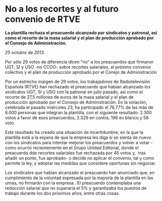 # No a los recortes y al futuro convenio de RTVE 

**La plantilla rechaza el preacuerdo alcanzado por sindicatos y patronal, así como el recorte de la masa salarial y el plan de producción aprobado por el Consejo de Administración.**

*25 octubre de 2013.*

Por sólo 29 votos de diferencia dicen "no" a los preacuerdos que firmaron UGT, SI y USO -no CCOO- sobre recortes salariales, el próximo convenio colectivo y el plan de producción aprobado por el Conejo de Administración

Por un estrecho margen de 29 votos, los trabajadores de Radiotelevisión Española (RTVE) han rechazado el preacuerdo que habían alcanzado los sindicatos UGT, SI y USO con la patronal en julio pasado, así como el recorte de 27,5 millones de euros de la masa salarial y el plan de producción aprobado por el Consejo de Administración. En la votación, celebrada el pasado miércoles 23, ha participado el 76,77% de las más de 6.000 personas que integran la plantilla, con el siguiente resultado: 2.300 votos a favor de esos preacuerdos, 2.329 en contra, 198 en blanco y 58 voto.

Este resultado ha creado una situación de incertidumbre, en la que la plantilla está a la espera de que la empresa les diga si se sienta de nuevo con los sindicatos para intentar mejorar los preacuerdos y volver a votar -como ocurrió recientemente en el Grupo Unidad Editorial, donde el preacuerdo dde recortes salariales fue rechazada por 45 votos y,  tras añadir un punto, fue aprobado- o decide no aplicar el convenio, tal y como permite la ley, y adoptar las medidas que considere oportunas sin negociar.

Los sindicatos que habían alcanzado el preacuerdo han anunciado que, en cumplimiento de la voluntad expresada por la mayoría de la plantilla en las urnas, no firmarán con la empresa.. El preacuerdo contemplaba una reducción salarial que no superaría el 5% y garantizaba los puestos de trabajo durante los dos próximos años, entre otras cosas.
